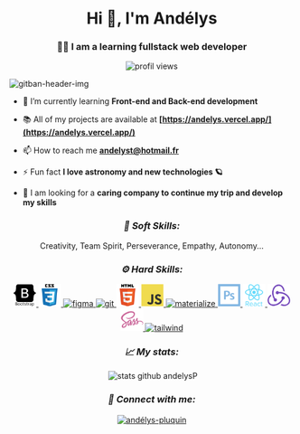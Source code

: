 <h1 align="center">Hi 👋, I'm Andélys</h1>
<h3 align="center">👩‍💻 I am a learning fullstack web developer</h3>

<p align="center"> <img src="https://komarev.com/ghpvc/?username=andelysp&label=Profile%20views&color=45ab97&style=plastic" alt="profil views" /> </p>

![gitban-header-img](https://user-images.githubusercontent.com/118371547/210226730-18599e9a-7879-418e-bfa7-98b44ba1043e.jpg)

- 🌱 I’m currently learning **Front-end and Back-end development**

- 📚 All of my projects are available at **[https://andelys.vercel.app/](https://andelys.vercel.app/)**

- 📫 How to reach me **andelyst@hotmail.fr**

- ⚡ Fun fact **I love astronomy and new technologies 🪐**

- 🔭 I am looking for a **caring company to continue my trip and develop my skills**

*<h3 align="center">💙 Soft Skills:</h3>*
<p align="center">Creativity, Team Spirit, Perseverance, Empathy, Autonomy...</p>

*<h3 align="center">⚙️ Hard Skills:</h3>*
<p align="center"> <a href="https://getbootstrap.com" target="_blank" rel="noreferrer"> <img src="https://raw.githubusercontent.com/devicons/devicon/master/icons/bootstrap/bootstrap-plain-wordmark.svg" alt="bootstrap" width="40" height="40"/> </a> <a href="https://www.w3schools.com/css/" target="_blank" rel="noreferrer"> <img src="https://raw.githubusercontent.com/devicons/devicon/master/icons/css3/css3-original-wordmark.svg" alt="css3" width="40" height="40"/> </a> <a href="https://www.figma.com/" target="_blank" rel="noreferrer"> <img src="https://www.vectorlogo.zone/logos/figma/figma-icon.svg" alt="figma" width="40" height="40"/> </a> <a href="https://git-scm.com/" target="_blank" rel="noreferrer"> <img src="https://www.vectorlogo.zone/logos/git-scm/git-scm-icon.svg" alt="git" width="40" height="40"/> </a> <a href="https://www.w3.org/html/" target="_blank" rel="noreferrer"> <img src="https://raw.githubusercontent.com/devicons/devicon/master/icons/html5/html5-original-wordmark.svg" alt="html5" width="40" height="40"/> </a> <a href="https://developer.mozilla.org/en-US/docs/Web/JavaScript" target="_blank" rel="noreferrer"> <img src="https://raw.githubusercontent.com/devicons/devicon/master/icons/javascript/javascript-original.svg" alt="javascript" width="40" height="40"/> </a> <a href="https://materializecss.com/" target="_blank" rel="noreferrer"> <img src="https://raw.githubusercontent.com/prplx/svg-logos/5585531d45d294869c4eaab4d7cf2e9c167710a9/svg/materialize.svg" alt="materialize" width="40" height="40"/> </a> <a href="https://www.photoshop.com/en" target="_blank" rel="noreferrer"> <img src="https://raw.githubusercontent.com/devicons/devicon/master/icons/photoshop/photoshop-line.svg" alt="photoshop" width="40" height="40"/> </a> <a href="https://reactjs.org/" target="_blank" rel="noreferrer"> <img src="https://raw.githubusercontent.com/devicons/devicon/master/icons/react/react-original-wordmark.svg" alt="react" width="40" height="40"/> </a> <a href="https://redux.js.org" target="_blank" rel="noreferrer"> <img src="https://raw.githubusercontent.com/devicons/devicon/master/icons/redux/redux-original.svg" alt="redux" width="40" height="40"/> </a> <a href="https://sass-lang.com" target="_blank" rel="noreferrer"> <img src="https://raw.githubusercontent.com/devicons/devicon/master/icons/sass/sass-original.svg" alt="sass" width="40" height="40"/> </a> <a href="https://tailwindcss.com/" target="_blank" rel="noreferrer"> <img src="https://www.vectorlogo.zone/logos/tailwindcss/tailwindcss-icon.svg" alt="tailwind" width="40" height="40"/> </a> </p>

*<h3 align="center">📈 My stats:</h3>*
<p align="center">&nbsp;<img align="center" src="https://github-readme-stats.vercel.app/api?username=andelysp&show_icons=true&theme=dark&title_color=587cad&text_color=45ab97&bg_color=1a1f2e&locale=fr" alt="stats github andelysP" /></p>

*<h3 align="center">🔗 Connect with me:</h3>*
<p align="center">
<a href="https://linkedin.com/in/andélys-pluquin" target="blank"><img align="center" src="https://raw.githubusercontent.com/rahuldkjain/github-profile-readme-generator/master/src/images/icons/Social/linked-in-alt.svg" alt="andélys-pluquin" height="30" width="40" /></a>
</p>
